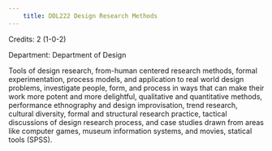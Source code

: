 ```yaml
---
    title: DDL222 Design Research Methods
---
```

Credits: 2 (1-0-2)

Department: Department of Design

Tools of design research, from-human centered research methods, formal experimentation, process models, and application to real world design problems, investigate people, form, and process in ways that can make their work more potent and more delightful, qualitative and quantitative methods, performance ethnography and design improvisation, trend research, cultural diversity, formal and structural research practice, tactical discussions of design research process, and case studies drawn from areas like computer games, museum information systems, and movies, statical tools (SPSS).